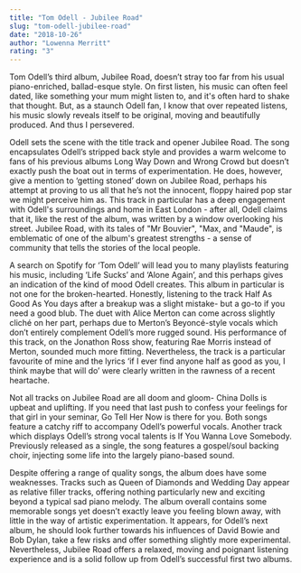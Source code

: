 ```yaml
---
title: "Tom Odell - Jubilee Road"
slug: "tom-odell-jubilee-road"
date: "2018-10-26"
author: "Lowenna Merritt"
rating: "3"
---
```


Tom Odell’s third album, Jubilee Road, doesn’t stray too far from his usual piano-enriched, ballad-esque style. On first listen, his music can often feel dated, like something your mum might listen to, and it's often hard to shake that thought. But, as a staunch Odell fan, I know that over repeated listens, his music slowly reveals itself to be original, moving and beautifully produced. And thus I persevered.

Odell sets the scene with the title track and opener Jubilee Road. The song encapsulates Odell’s stripped back style and provides a warm welcome to fans of his previous albums Long Way Down and Wrong Crowd but doesn’t exactly push the boat out in terms of experimentation. He does, however, give a mention to ‘getting stoned’ down on Jubilee Road, perhaps his attempt at proving to us all that he’s not the innocent, floppy haired pop star we might perceive him as. This track in particular has a deep engagement with Odell's surroundings and home in East London - after all, Odell claims that it, like the rest of the album, was written by a window overlooking his street. Jubilee Road, with its tales of "Mr Bouvier", "Max, and "Maude", is emblematic of one of the album's greatest strengths - a sense of community that tells the stories of the local people.

A search on Spotify for ‘Tom Odell’ will lead you to many playlists featuring his music, including ‘Life Sucks’ and ‘Alone Again’, and this perhaps gives an indication of the kind of mood Odell creates. This album in particular is not one for the broken-hearted. Honestly, listening to the track Half As Good As You days after a breakup was a slight mistake- but a go-to if you need a good blub. The duet with Alice Merton can come across slightly cliché on her part, perhaps due to Merton’s Beyoncé-style vocals which don’t entirely complement Odell’s more rugged sound. His performance of this track, on the Jonathon Ross show, featuring Rae Morris instead of Merton, sounded much more fitting. Nevertheless, the track is a particular favourite of mine and the lyrics ‘if I ever find anyone half as good as you, I think maybe that will do’ were clearly written in the rawness of a recent heartache.

Not all tracks on Jubilee Road are all doom and gloom- China Dolls is upbeat and uplifting. If you need that last push to confess your feelings for that girl in your seminar, Go Tell Her Now is there for you. Both songs feature a catchy riff to accompany Odell’s powerful vocals. Another track which displays Odell’s strong vocal talents is If You Wanna Love Somebody. Previously released as a single, the song features a gospel/soul backing choir, injecting some life into the largely piano-based sound.

Despite offering a range of quality songs, the album does have some weaknesses. Tracks such as Queen of Diamonds and Wedding Day appear as relative filler tracks, offering nothing particularly new and exciting beyond a typical sad piano melody. The album overall contains some memorable songs yet doesn’t exactly leave you feeling blown away, with little in the way of artistic experimentation. It appears, for Odell’s next album, he should look further towards his influences of David Bowie and Bob Dylan, take a few risks and offer something slightly more experimental. Nevertheless, Jubilee Road offers a relaxed, moving and poignant listening experience and is a solid follow up from Odell’s successful first two albums.
